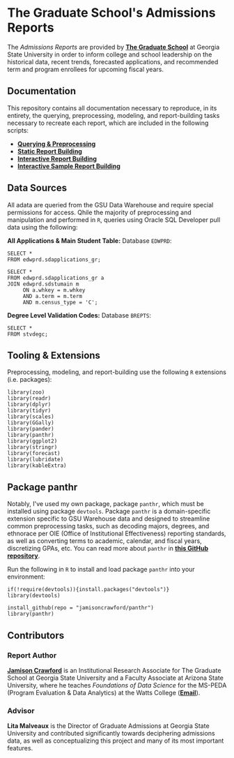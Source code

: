 # The Graduate School's Admissions Reports

The *Admissions Reports* are provided by [**The Graduate School**](https://graduate.gsu.edu/) at Georgia State University in order to inform college and school leadership on the historical data, recent trends, forecasted applications, and recommended term and program enrollees for upcoming fiscal years. 

## Documentation

This repository contains all documentation necessary to reproduce, in its entirety, the querying, preprocessing, modeling, and report-building tasks necessary to recreate each report, which are included in the following scripts:

* [**Querying & Preprocessing**](https://github.com/jamisoncrawford/admissions/blob/master/2020-02-25_admissions_sql-pull_preprocessing.r)
* [**Static Report Building**](https://github.com/jamisoncrawford/admissions/blob/master/2020-02-27_admissions-report-card_template.rmd)
* [**Interactive Report Building**](https://github.com/jamisoncrawford/admissions/blob/master/2020-02-27_admissions-report-card_template.rmd)
* [**Interactive Sample Report Building**](https://github.com/jamisoncrawford/admissions/blob/master/2020-02-27_admissions-report-card_template-interactive-sample.rmd)

## Data Sources

All adata are queried from the GSU Data Warehouse and require special permissions for access. Qhile the majority of preprocessing and manipulation and performed in `R`, queries using Oracle SQL Developer pull data using the following:

**All Applications & Main Student Table:** Database `EDWPRD`:

```
SELECT *
FROM edwprd.sdapplications_gr;
   
SELECT *
FROM edwprd.sdapplications_gr a
JOIN edwprd.sdstumain m
     ON a.whkey = m.whkey 
     AND a.term = m.term 
     AND m.census_type = 'C';
```

**Degree Level Validation Codes:** Database `BREPTS`:

```
SELECT *
FROM stvdegc;
```

## Tooling & Extensions

Preprocessing, modeling, and report-building use the following `R` extensions (i.e. packages):

```
library(zoo)
library(readr)
library(dplyr)
library(tidyr)
library(scales)
library(GGally)
library(pander)
library(panthr)
library(ggplot2)
library(stringr)
library(forecast)
library(lubridate)
library(kableExtra)
```

## Package panthr

Notably, I've used my own package, package `panthr`, which must be installed using package `devtools`. Package `panthr` is a domain-specific extension specific to GSU Warehouse data and designed to streamline common preprocessing tasks, such as decoding majors, degrees, and ethnorace per OIE (Office of Institutional Effectiveness) reporting standards, as well as converting terms to academic, calendar, and fiscal years, discretizing GPAs, etc. You can read more about `panthr` in [**this GitHub repository**](https://github.com/jamisoncrawford/panthr). 

Run the following in `R` to install and load package `panthr` into your environment:

```
if(!require(devtools)){install.packages("devtools")}
library(devtools)

install_github(repo = "jamisoncrawford/panthr")
library(panthr)
```

## Contributors

### Report Author

[**Jamison Crawford**](https://www.linkedin.com/in/jamisoncrawford/) is an Institutional Research Associate for The Graduate School at Georgia State University and a Faculty Associate at Arizona State University, where he teaches *Foundations of Data Science* for the MS-PEDA (Program Evaluation & Data Analytics) at the Watts College ([**Email**](mailto:jcrawford52@gsu.edu)).

### Advisor

**Lita Malveaux** is the Director of Graduate Admissions at Georgia State University and contributed significantly towards deciphering admissions data, as well as conceptualizing this project and many of its most important features.
